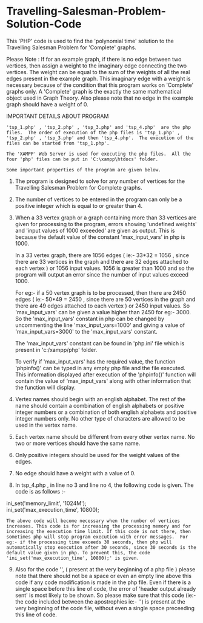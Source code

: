 # Travelling-Salesman-Problem-Solution-Code
This 'PHP' code is used to find the 'polynomial time' solution to the Travelling Salesman Problem for 'Complete' graphs.

Please Note : If for an example graph, if there is no edge between two vertices, then assign a weight to the imaginary edge connecting the two vertices. The weight can be equal to the sum of the weights of all the real edges present in the example  graph. This imaginary edge with a weight is necessary because of the condition that this program works on 'Complete' graphs only.  A 'Complete' graph is the exactly the same mathematical object used in Graph Theory. Also please note that no edge in the example graph should have a weight of 0.


IMPORTANT DETAILS ABOUT PROGRAM


	'tsp_1.php' , 'tsp_2.php' , 'tsp_3.php' and 'tsp_4.php'  are the php files.  The order of execution of the php files is 'tsp_1.php' , 'tsp_2.php' , 'tsp_3.php' and then 'tsp_4.php'.  The execution of the files can be started from 'tsp_1.php'.

	The 'XAMPP' Web Server is used for executing the php files.  All the four 'php' files can be put in 'C:\xampp\htdocs' folder. 
		
	Some important properties of the program are given below.

1) The program is designed to solve for any number of vertices for the Travelling Salesman Problem for Complete graphs.

2) The number of vertices to be entered in the program can only be a positive integer which is equal to or greater than 4.

3) When a 33 vertex graph or a graph containing more than 33 vertices are given for processing to the program, errors showing 'undefined weights' and 'input values of 1000 exceeded' are given as output. This is because the default value of the constant 'max_input_vars' in php is 1000.
 
	In a 33 vertex graph, there are 1056 edges ( ie:- 33*32 = 1056 , since there are 33 vertices in the graph and there are 32 edges attached to each vertex ) or 1056 input values. 1056 is greater than 1000 and so the program will output an error since the number of input values exceed 1000.

	For eg:- if a 50 vertex graph is to be processed, then there are 2450 edges  ( ie:- 50*49 = 2450 , since there are 50 vertices in the graph and there are 49 edges attached to each vertex ) or 2450 input values. So 'max_input_vars' can be given a value higher than 2450 for eg:- 3000.  So the 'max_input_vars' constant in php can be changed by uncommenting the line 'max_input_vars=1000' and giving a value of 'max_input_vars=3000' to the 'max_input_vars' constant.  

	The 'max_input_vars' constant can be found in 'php.ini' file which is present in 'c:/xampp/php' folder.

	To verify if 'max_input_vars' has the required value, the function 'phpinfo()' can be typed in any empty php file and the file executed. This information displayed after execution of the 'phpinfo()' function will contain the value of 'max_input_vars' along with other information that the function will display.

4) Vertex names should begin with an english alphabet. The rest of the name should contain a combination of english alphabets or positive integer numbers or a combination of both english alphabets and positive integer numbers only. No other type of characters are allowed to be used in the vertex name.

5) Each vertex name should be different from every other vertex name. No two or more vertices should have the same name.

6) Only positive integers should be used for the weight values of the edges.

7) No edge should have a weight with a value of 0.

8) In tsp_4.php , in line no 3 and line no 4, the following code is given. The code is as follows :-

ini_set('memory_limit', '1024M');     
ini_set('max_execution_time', 10800);

	The above code will become necessary when the number of vertices increases. This code is for increasing the processing memory and for increasing the execution time limit. If this code is not there, then sometimes php will stop program execution with error messages.  For eg:- if the processing time exceeds 30 seconds, then php will automatically stop execution after 30 seconds, since 30 seconds is the default value given in php. To prevent this, the code 'ini_set('max_execution_time', 10800);' is given.

9) Also for the code '<?php session_start(); ?>', ( present at the very beginning of a php file ) please note that there should not be a space or even an empty line above this code if any code modification is made in the php file. Even if there is a single space before this line of code, the error of 'header output already sent' is most likely to be shown. So please make sure that this code (ie:- the code included between the apostrophies ie:- '<?php session_start(); ?>') is present at the very beginning of the code file, without even a single space preceeding this line of code.

